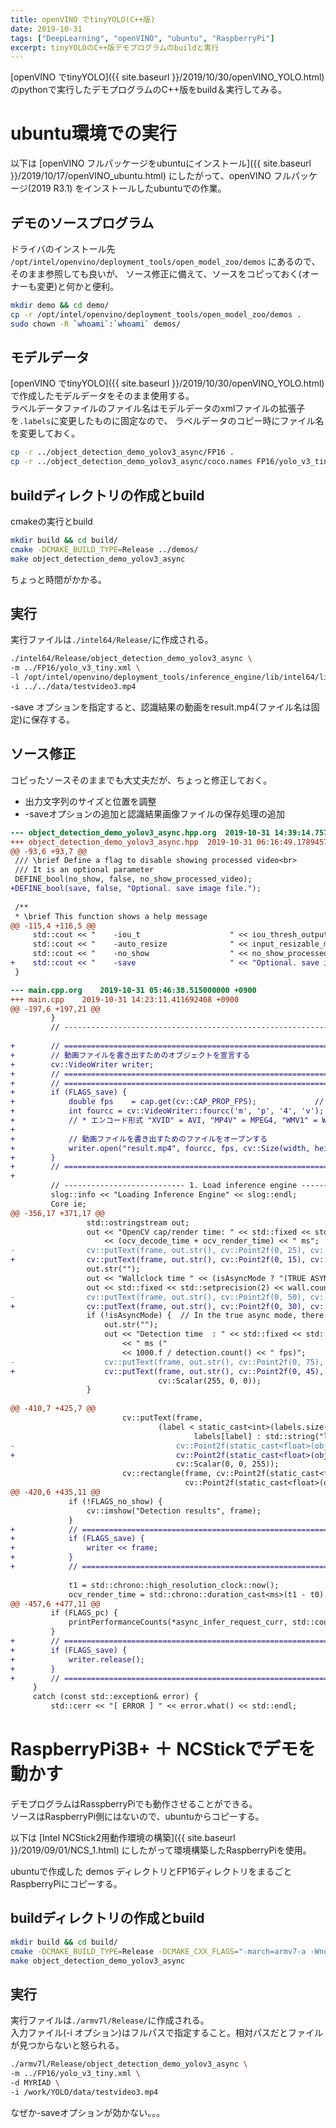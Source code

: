 ```yaml
---
title: openVINO でtinyYOLO(C++版)
date: 2019-10-31
tags: ["DeepLearning", "openVINO", "ubuntu", "RaspberryPi"]
excerpt: tinyYOLOのC++版デモプログラムのbuildと実行
---
```


[openVINO でtinyYOLO]({{ site.baseurl }}/2019/10/30/openVINO_YOLO.html) 
のpythonで実行したデモプログラムのC++版をbuild＆実行してみる。

# ubuntu環境での実行

以下は 
[openVINO フルパッケージをubuntuにインストール]({{ site.baseurl }}/2019/10/17/openVINO_ubuntu.html) 
にしたがって、openVINO フルパッケージ(2019 R3.1) をインストールしたubuntuでの作業。

## デモのソースプログラム

ドライバのインストール先 ``/opt/intel/openvino/deployment_tools/open_model_zoo/demos`` にあるので、そのまま参照しても良いが、
ソース修正に備えて、ソースをコピっておく(オーナーも変更)と何かと便利。  

```bash
mkdir demo && cd demo/
cp -r /opt/intel/openvino/deployment_tools/open_model_zoo/demos .
sudo chown -R `whoami`:`whoami` demos/
```

## モデルデータ

[openVINO でtinyYOLO]({{ site.baseurl }}/2019/10/30/openVINO_YOLO.html) 
で作成したモデルデータをそのまま使用する。  
ラベルデータファイルのファイル名はモデルデータのxmlファイルの拡張子を``.labels``に変更したものに固定なので、
ラベルデータのコピー時にファイル名を変更しておく。  

```bash
cp -r ../object_detection_demo_yolov3_async/FP16 .
cp -r ../object_detection_demo_yolov3_async/coco.names FP16/yolo_v3_tiny.labels
```

## buildディレクトリの作成とbuild

cmakeの実行とbuild  

```bash
mkdir build && cd build/
cmake -DCMAKE_BUILD_TYPE=Release ../demos/
make object_detection_demo_yolov3_async
```

ちょっと時間がかかる。   

## 実行

実行ファイルは``./intel64/Release/``に作成される。  

```bash
./intel64/Release/object_detection_demo_yolov3_async \
-m ../FP16/yolo_v3_tiny.xml \
-l /opt/intel/openvino/deployment_tools/inference_engine/lib/intel64/libcpu_extension_avx2.so \
-i ../../data/testvideo3.mp4
```

-save オプションを指定すると、認識結果の動画をresult.mp4(ファイル名は固定)に保存する。  

## ソース修正

コピったソースそのままでも大丈夫だが、ちょっと修正しておく。

- 出力文字列のサイズと位置を調整
- -saveオプションの追加と認識結果画像ファイルの保存処理の追加

```diff
--- object_detection_demo_yolov3_async.hpp.org	2019-10-31 14:39:14.757039048 +0900
+++ object_detection_demo_yolov3_async.hpp	2019-10-31 06:16:49.178945707 +0900
@@ -93,6 +93,7 @@
 /// \brief Define a flag to disable showing processed video<br>
 /// It is an optional parameter
 DEFINE_bool(no_show, false, no_show_processed_video);
+DEFINE_bool(save, false, "Optional. save image file.");
 
 /**
 * \brief This function shows a help message
@@ -115,4 +116,5 @@
     std::cout << "    -iou_t                    " << iou_thresh_output_message << std::endl;
     std::cout << "    -auto_resize              " << input_resizable_message << std::endl;
     std::cout << "    -no_show                  " << no_show_processed_video << std::endl;
+    std::cout << "    -save                     " << "Optional. save image file." << std::endl;
 }
```

```diff
--- main.cpp.org	2019-10-31 05:46:38.515000000 +0900
+++ main.cpp	2019-10-31 14:23:11.411692408 +0900
@@ -197,6 +197,21 @@
         }
         // -----------------------------------------------------------------------------------------------------
 
+        // =====================================================================================
+        // 動画ファイルを書き出すためのオブジェクトを宣言する
+        cv::VideoWriter writer;
+        // =====================================================================================
+        // =====================================================================================
+        if (FLAGS_save) {
+            double fps    = cap.get(cv::CAP_PROP_FPS);				// フレームレートを取得
+            int fourcc = cv::VideoWriter::fourcc('m', 'p', '4', 'v');		// MP4形式を指定
+            // * エンコード形式 "XVID" = AVI, "MP4V" = MPEG4, "WMV1" = WMV
+
+            // 動画ファイルを書き出すためのファイルをオープンする
+            writer.open("result.mp4", fourcc, fps, cv::Size(width, height));
+        }
+        // =====================================================================================
+
         // --------------------------- 1. Load inference engine -------------------------------------
         slog::info << "Loading Inference Engine" << slog::endl;
         Core ie;
@@ -356,17 +371,17 @@
                 std::ostringstream out;
                 out << "OpenCV cap/render time: " << std::fixed << std::setprecision(2)
                     << (ocv_decode_time + ocv_render_time) << " ms";
-                cv::putText(frame, out.str(), cv::Point2f(0, 25), cv::FONT_HERSHEY_TRIPLEX, 0.6, cv::Scalar(0, 255, 0));
+                cv::putText(frame, out.str(), cv::Point2f(0, 15), cv::FONT_HERSHEY_TRIPLEX, 0.4, cv::Scalar(0, 255, 0));
                 out.str("");
                 out << "Wallclock time " << (isAsyncMode ? "(TRUE ASYNC):      " : "(SYNC, press Tab): ");
                 out << std::fixed << std::setprecision(2) << wall.count() << " ms (" << 1000.f / wall.count() << " fps)";
-                cv::putText(frame, out.str(), cv::Point2f(0, 50), cv::FONT_HERSHEY_TRIPLEX, 0.6, cv::Scalar(0, 0, 255));
+                cv::putText(frame, out.str(), cv::Point2f(0, 30), cv::FONT_HERSHEY_TRIPLEX, 0.4, cv::Scalar(0, 0, 255));
                 if (!isAsyncMode) {  // In the true async mode, there is no way to measure detection time directly
                     out.str("");
                     out << "Detection time  : " << std::fixed << std::setprecision(2) << detection.count()
                         << " ms ("
                         << 1000.f / detection.count() << " fps)";
-                    cv::putText(frame, out.str(), cv::Point2f(0, 75), cv::FONT_HERSHEY_TRIPLEX, 0.6,
+                    cv::putText(frame, out.str(), cv::Point2f(0, 45), cv::FONT_HERSHEY_TRIPLEX, 0.4,
                                 cv::Scalar(255, 0, 0));
                 }
 
@@ -410,7 +425,7 @@
                         cv::putText(frame,
                                 (label < static_cast<int>(labels.size()) ?
                                         labels[label] : std::string("label #") + std::to_string(label)) + conf.str(),
-                                    cv::Point2f(static_cast<float>(object.xmin), static_cast<float>(object.ymin - 5)), cv::FONT_HERSHEY_COMPLEX_SMALL, 1,
+                                    cv::Point2f(static_cast<float>(object.xmin), static_cast<float>(object.ymin - 5)), cv::FONT_HERSHEY_COMPLEX_SMALL, 0.4,
                                     cv::Scalar(0, 0, 255));
                         cv::rectangle(frame, cv::Point2f(static_cast<float>(object.xmin), static_cast<float>(object.ymin)),
                                       cv::Point2f(static_cast<float>(object.xmax), static_cast<float>(object.ymax)), cv::Scalar(0, 0, 255));
@@ -420,6 +435,11 @@
             if (!FLAGS_no_show) {
                 cv::imshow("Detection results", frame);
             }
+            // =====================================================================================
+            if (FLAGS_save) {
+                writer << frame;
+            }
+            // =====================================================================================
 
             t1 = std::chrono::high_resolution_clock::now();
             ocv_render_time = std::chrono::duration_cast<ms>(t1 - t0).count();
@@ -457,6 +477,11 @@
         if (FLAGS_pc) {
             printPerformanceCounts(*async_infer_request_curr, std::cout, getFullDeviceName(ie, FLAGS_d));
         }
+        // =====================================================================================
+        if (FLAGS_save) {
+            writer.release();
+        }
+        // =====================================================================================
     }
     catch (const std::exception& error) {
         std::cerr << "[ ERROR ] " << error.what() << std::endl;

```

# RaspberryPi3B+  ＋ NCStickでデモを動かす

デモプログラムはRasspberryPiでも動作させることができる。  
ソースはRaspberryPi側にはないので、ubuntuからコピーする。  

以下は 
[Intel NCStick2用動作環境の構築]({{ site.baseurl }}/2019/09/01/NCS_1.html) 
にしたがって環境構築したRaspberryPiを使用。  

ubuntuで作成した demos ディレクトリとFP16ディレクトリをまるごとRaspberryPiにコピーする。  

## buildディレクトリの作成とbuild

```bash
mkdir build && cd build/
cmake -DCMAKE_BUILD_TYPE=Release -DCMAKE_CXX_FLAGS="-march=armv7-a -Wno-psabi" ../demos/
make object_detection_demo_yolov3_async
```

## 実行

実行ファイルは``./armv7l/Release/``に作成される。  
入力ファイル(-i オプション)はフルパスで指定すること。相対パスだとファイルが見つからないと怒られる。  

```bash
./armv7l/Release/object_detection_demo_yolov3_async \
-m ../FP16/yolo_v3_tiny.xml \
-d MYRIAD \
-i /work/YOLO/data/testvideo3.mp4 
```

なぜか-saveオプションが効かない。。。  



